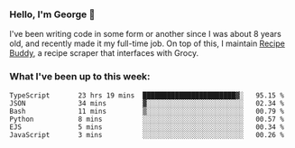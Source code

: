 ### Hello, I'm George 👋

I've been writing code in some form or another since I was about 8 years old, and recently made it my full-time job. On top of this, I maintain [Recipe Buddy](https://github.com/georgegebbett/recipe-buddy), a recipe scraper that interfaces with Grocy.  

<!--
**georgegebbett/georgegebbett** is a ✨ _special_ ✨ repository because its `README.md` (this file) appears on your GitHub profile.

Here are some ideas to get you started:

- 🔭 I’m currently working on ...
- 🌱 I’m currently learning ...
- 👯 I’m looking to collaborate on ...
- 🤔 I’m looking for help with ...
- 💬 Ask me about ...
- 📫 How to reach me: ...
- 😄 Pronouns: ...
- ⚡ Fun fact: ...
-->

### What I've been up to this week:
<!--START_SECTION:waka-->

```text
TypeScript       23 hrs 19 mins  ███████████████████████▓░   95.15 %
JSON             34 mins         ▓░░░░░░░░░░░░░░░░░░░░░░░░   02.34 %
Bash             11 mins         ▒░░░░░░░░░░░░░░░░░░░░░░░░   00.79 %
Python           8 mins          ░░░░░░░░░░░░░░░░░░░░░░░░░   00.57 %
EJS              5 mins          ░░░░░░░░░░░░░░░░░░░░░░░░░   00.34 %
JavaScript       3 mins          ░░░░░░░░░░░░░░░░░░░░░░░░░   00.26 %
```

<!--END_SECTION:waka-->
